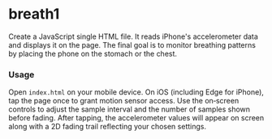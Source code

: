 # breath1

Create a JavaScript single HTML file. It reads iPhone's accelerometer data and displays it on the page. The final goal is to monitor breathing patterns by placing the phone on the stomach or the chest.

### Usage

Open `index.html` on your mobile device. On iOS (including Edge for iPhone), tap the page once to grant motion sensor access. Use the on‑screen controls to adjust the sample interval and the number of samples shown before fading. After tapping, the accelerometer values will appear on screen along with a 2D fading trail reflecting your chosen settings.
